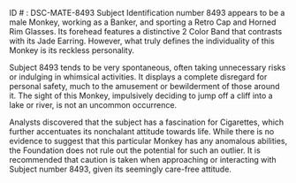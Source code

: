 ID # : DSC-MATE-8493
Subject Identification number 8493 appears to be a male Monkey, working as a Banker, and sporting a Retro Cap and Horned Rim Glasses. Its forehead features a distinctive 2 Color Band that contrasts with its Jade Earring. However, what truly defines the individuality of this Monkey is its reckless personality.

Subject 8493 tends to be very spontaneous, often taking unnecessary risks or indulging in whimsical activities. It displays a complete disregard for personal safety, much to the amusement or bewilderment of those around it. The sight of this Monkey, impulsively deciding to jump off a cliff into a lake or river, is not an uncommon occurrence.

Analysts discovered that the subject has a fascination for Cigarettes, which further accentuates its nonchalant attitude towards life. While there is no evidence to suggest that this particular Monkey has any anomalous abilities, the Foundation does not rule out the potential for such an outlier. It is recommended that caution is taken when approaching or interacting with Subject number 8493, given its seemingly care-free attitude.
